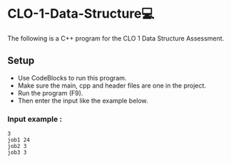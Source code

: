 # CLO-1-Data-Structure💻
The following is a C++ program for the CLO 1 Data Structure Assessment.

## Setup

* Use CodeBlocks to run this program.
* Make sure the main, cpp and header files are one in the project.
* Run the program (F9).
* Then enter the input like the example below.

### Input example :
```
3
job1 24
job2 3
job3 3
```



